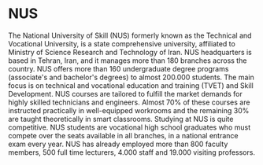 # NUS
The National University of Skill (NUS)  formerly known as the Technical and Vocational University, is a state comprehensive university, affiliated to Ministry of Science Research and Technology of Iran.
NUS headquarters is based in Tehran, Iran, and it manages more than 180 branches across the country.
NUS offers more than 160 undergraduate degree programs (associate's and bachelor's degrees) to almost 200.000 students. The main focus is on technical and vocational education and training (TVET) and Skill Development. NUS courses are tailored to fulfill the market demands for highly skilled technicians and engineers. Almost 70% of these courses are instructed practically in well-equipped workrooms and the remaining 30% are taught theoretically in smart classrooms.
Studying at NUS is quite competitive. NUS students are vocational high school graduates who must compete over the seats available in all branches, in a national entrance exam every year.
NUS has already employed more than 800 faculty members, 500 full time lecturers, 4.000 staff and 19.000 visiting professors. 

